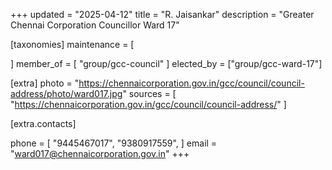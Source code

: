 +++
updated = "2025-04-12"
title = "R. Jaisankar"
description = "Greater Chennai Corporation Councillor Ward 17"

[taxonomies]
maintenance = [

]
member_of = [
    "group/gcc-council"
]
elected_by = ["group/gcc-ward-17"]

[extra]
photo = "https://chennaicorporation.gov.in/gcc/council/council-address/photo/ward017.jpg"
sources = [
    "https://chennaicorporation.gov.in/gcc/council/council-address/"
]

[extra.contacts]

phone = [
    "9445467017",
    "9380917559",
    ]
email = "ward017@chennaicorporation.gov.in"
+++